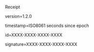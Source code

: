 Receipt

version=1.2.0

timestamp=ISO8061 seconds since epoch

id=XXXX-XXXX-XXXX-XXXX

signature=XXXX-XXXX-XXXX-XXXX
